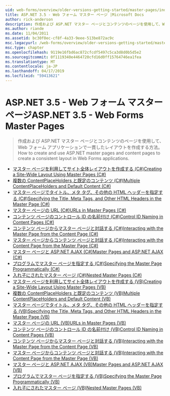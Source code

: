 ```yaml
---
uid: web-forms/overview/older-versions-getting-started/master-pages/index
title: ASP.NET 3.5 - Web フォーム マスター ページ |Microsoft Docs
author: rick-anderson
description: 作成および ASP.NET マスター ページとコンテンツのページを使用して、Web フォーム アプリケーションで一貫したレイアウトを作成する方法。
ms.author: riande
ms.date: 11/04/2011
ms.assetid: bc30f0ec-cf8f-4a33-9eee-513be872ac9c
msc.legacyurl: /web-forms/overview/older-versions-getting-started/master-pages
msc.type: chapter
ms.openlocfilehash: 9119e16fbd6ac872cfcdf5497c5ca3d8d0b5d5e2
ms.sourcegitcommit: 0f1119340e4464720cfd16d0ff15764746ea1fea
ms.translationtype: MT
ms.contentlocale: ja-JP
ms.lasthandoff: 04/17/2019
ms.locfileid: "59413621"
---
```

# <a name="aspnet-35---web-forms-master-pages"></a><span data-ttu-id="90ba6-103">ASP.NET 3.5 - Web フォーム マスター ページ</span><span class="sxs-lookup"><span data-stu-id="90ba6-103">ASP.NET 3.5 - Web Forms Master Pages</span></span>

> <span data-ttu-id="90ba6-104">作成および ASP.NET マスター ページとコンテンツのページを使用して、Web フォーム アプリケーションで一貫したレイアウトを作成する方法。</span><span class="sxs-lookup"><span data-stu-id="90ba6-104">How to create and use ASP.NET master pages and content pages to create a consistent layout in Web Forms applications.</span></span>


- [<span data-ttu-id="90ba6-105">マスター ページを利用してサイト全体レイアウトを作成する (C#)</span><span class="sxs-lookup"><span data-stu-id="90ba6-105">Creating a Site-Wide Layout Using Master Pages (C#)</span></span>](creating-a-site-wide-layout-using-master-pages-cs.md)
- [<span data-ttu-id="90ba6-106">複数の ContentPlaceHolders と既定のコンテンツ (C#)</span><span class="sxs-lookup"><span data-stu-id="90ba6-106">Multiple ContentPlaceHolders and Default Content (C#)</span></span>](multiple-contentplaceholders-and-default-content-cs.md)
- [<span data-ttu-id="90ba6-107">マスター ページでタイトル、メタ タグ、その他の HTML ヘッダーを指定する (C#)</span><span class="sxs-lookup"><span data-stu-id="90ba6-107">Specifying the Title, Meta Tags, and Other HTML Headers in the Master Page (C#)</span></span>](specifying-the-title-meta-tags-and-other-html-headers-in-the-master-page-cs.md)
- [<span data-ttu-id="90ba6-108">マスター ページの URL (C#)</span><span class="sxs-lookup"><span data-stu-id="90ba6-108">URLs in Master Pages (C#)</span></span>](urls-in-master-pages-cs.md)
- [<span data-ttu-id="90ba6-109">コンテンツ ページのコントロール ID の名前付け (C#)</span><span class="sxs-lookup"><span data-stu-id="90ba6-109">Control ID Naming in Content Pages (C#)</span></span>](control-id-naming-in-content-pages-cs.md)
- [<span data-ttu-id="90ba6-110">コンテンツ ページからマスター ページと対話する (C#)</span><span class="sxs-lookup"><span data-stu-id="90ba6-110">Interacting with the Master Page from the Content Page (C#)</span></span>](interacting-with-the-master-page-from-the-content-page-cs.md)
- [<span data-ttu-id="90ba6-111">マスター ページからコンテンツ ページと対話する (C#)</span><span class="sxs-lookup"><span data-stu-id="90ba6-111">Interacting with the Content Page from the Master Page (C#)</span></span>](interacting-with-the-content-page-from-the-master-page-cs.md)
- [<span data-ttu-id="90ba6-112">マスター ページと ASP.NET AJAX (C#)</span><span class="sxs-lookup"><span data-stu-id="90ba6-112">Master Pages and ASP.NET AJAX (C#)</span></span>](master-pages-and-asp-net-ajax-cs.md)
- [<span data-ttu-id="90ba6-113">プログラムでマスター ページを指定する (C#)</span><span class="sxs-lookup"><span data-stu-id="90ba6-113">Specifying the Master Page Programmatically (C#)</span></span>](specifying-the-master-page-programmatically-cs.md)
- [<span data-ttu-id="90ba6-114">入れ子にされたマスター ページ (C#)</span><span class="sxs-lookup"><span data-stu-id="90ba6-114">Nested Master Pages (C#)</span></span>](nested-master-pages-cs.md)
- [<span data-ttu-id="90ba6-115">マスター ページを利用してサイト全体レイアウトを作成する (VB)</span><span class="sxs-lookup"><span data-stu-id="90ba6-115">Creating a Site-Wide Layout Using Master Pages (VB)</span></span>](creating-a-site-wide-layout-using-master-pages-vb.md)
- [<span data-ttu-id="90ba6-116">複数の ContentPlaceHolders と既定のコンテンツ (VB)</span><span class="sxs-lookup"><span data-stu-id="90ba6-116">Multiple ContentPlaceHolders and Default Content (VB)</span></span>](multiple-contentplaceholders-and-default-content-vb.md)
- [<span data-ttu-id="90ba6-117">マスター ページでタイトル、メタ タグ、その他の HTML ヘッダーを指定する (VB)</span><span class="sxs-lookup"><span data-stu-id="90ba6-117">Specifying the Title, Meta Tags, and Other HTML Headers in the Master Page (VB)</span></span>](specifying-the-title-meta-tags-and-other-html-headers-in-the-master-page-vb.md)
- [<span data-ttu-id="90ba6-118">マスター ページの URL (VB)</span><span class="sxs-lookup"><span data-stu-id="90ba6-118">URLs in Master Pages (VB)</span></span>](urls-in-master-pages-vb.md)
- [<span data-ttu-id="90ba6-119">コンテンツ ページのコントロール ID の名前付け (VB)</span><span class="sxs-lookup"><span data-stu-id="90ba6-119">Control ID Naming in Content Pages (VB)</span></span>](control-id-naming-in-content-pages-vb.md)
- [<span data-ttu-id="90ba6-120">コンテンツ ページからマスター ページと対話する (VB)</span><span class="sxs-lookup"><span data-stu-id="90ba6-120">Interacting with the Master Page from the Content Page (VB)</span></span>](interacting-with-the-master-page-from-the-content-page-vb.md)
- [<span data-ttu-id="90ba6-121">マスター ページからコンテンツ ページと対話する (VB)</span><span class="sxs-lookup"><span data-stu-id="90ba6-121">Interacting with the Content Page from the Master Page (VB)</span></span>](interacting-with-the-content-page-from-the-master-page-vb.md)
- [<span data-ttu-id="90ba6-122">マスター ページと ASP.NET AJAX (VB)</span><span class="sxs-lookup"><span data-stu-id="90ba6-122">Master Pages and ASP.NET AJAX (VB)</span></span>](master-pages-and-asp-net-ajax-vb.md)
- [<span data-ttu-id="90ba6-123">プログラムでマスター ページを指定する (VB)</span><span class="sxs-lookup"><span data-stu-id="90ba6-123">Specifying the Master Page Programmatically (VB)</span></span>](specifying-the-master-page-programmatically-vb.md)
- [<span data-ttu-id="90ba6-124">入れ子にされたマスター ページ (VB)</span><span class="sxs-lookup"><span data-stu-id="90ba6-124">Nested Master Pages (VB)</span></span>](nested-master-pages-vb.md)
